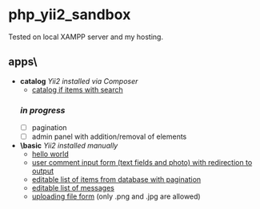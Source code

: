 # php_yii2_sandbox
  Tested on local XAMPP server and my hosting.

## apps\
  - __catalog__
    _Yii2 installed via Composer_
    - [catalog if items with search](http://dec1i1bel.space/yii2_sandbox/apps/catalog/web/index.php?r=catalog%2Findex)
    ### __*in progress*__
      - [ ] pagination
      - [ ] admin panel with addition/removal of elements

  - __\basic__
  _Yii2 installed manually_
    - [hello world](http://dec1i1bel.space/yii2_sandbox/apps/basic/web/index.php?r=site%2Fmy-say-hello&message=Hello+World)
    - [user comment input form (text fields and photo) with redirection to output](http://dec1i1bel.space/yii2_sandbox/apps/basic/web/index.php?r=site%2Fmy-entry)
    - [editable list of items from database with pagination](http://dec1i1bel.space/yii2_sandbox/apps/basic/web/index.php?r=country%2Findex)
    - [editable list of messages](http://dec1i1bel.space/yii2_sandbox/apps/basic/web/index.php?r=messages%2Findex)
    - [uploading file form](http://dec1i1bel.space/yii2_sandbox/apps/basic/web/index.php?r=site%2Fupload) (only .png and .jpg are allowed)
